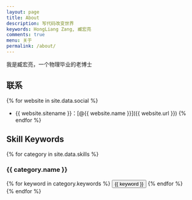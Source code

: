 ```yaml
---
layout: page
title: About
description: 写代码改变世界
keywords: HongLiang Zang, 臧宏亮
comments: true
menu: 关于
permalink: /about/
---
```


我是臧宏亮，一个物理毕业的老博士

## 联系

{% for website in site.data.social %}
* {{ website.sitename }}：[@{{ website.name }}]({{ website.url }})
{% endfor %}

## Skill Keywords

{% for category in site.data.skills %}
### {{ category.name }}
<div class="btn-inline">
{% for keyword in category.keywords %}
<button class="btn btn-outline" type="button">{{ keyword }}</button>
{% endfor %}
</div>
{% endfor %}
